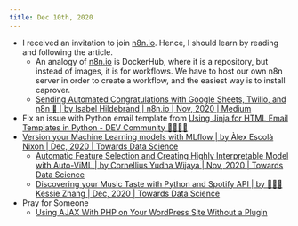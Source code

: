 ```yaml
---
title: Dec 10th, 2020
---
```


- I received an invitation to join [n8n.io](https://n8n.io/dashboard). Hence, I should learn by reading and following the article.
	- An analogy of [n8n.io](https://n8n.io/dashboard) is DockerHub, where it is a repository, but instead of images, it is for workflows. We have to host our own n8n server in order to create a workflow, and the easiest way is to install caprover.
	- [Sending Automated Congratulations with Google Sheets, Twilio, and n8n 🙌 | by Isabel Hildebrand | n8n.io | Nov, 2020 | Medium](https://medium.com/n8n-io/sending-automated-congratulations-with-google-sheets-twilio-and-n8n-2cf6f736a507)
- Fix an issue with Python email template from [Using Jinja for HTML Email Templates in Python - DEV Community 👩‍💻👨‍💻](https://dev.to/fpcorso/using-jinja-for-html-email-templates-in-python-4dij)
- [Version your Machine Learning models with MLflow | by Àlex Escolà Nixon | Dec, 2020 | Towards Data Science](https://towardsdatascience.com/version-your-machine-learning-models-with-mlflow-9d6bbf8eb273)
	- [Automatic Feature Selection and Creating Highly Interpretable Model with Auto-ViML | by Cornellius Yudha Wijaya | Nov, 2020 | Towards Data Science](https://towardsdatascience.com/automatic-feature-selection-and-creating-highly-interpretable-models-with-auto-viml-70356937d74b)
	- [Discovering your Music Taste with Python and Spotify API | by 👩🏻‍💻 Kessie Zhang | Dec, 2020 | Towards Data Science](https://towardsdatascience.com/discovering-your-music-taste-with-python-and-spotify-api-b51b0d2744d)
- Pray for Someone
	- [Using AJAX With PHP on Your WordPress Site Without a Plugin](https://premium.wpmudev.org/blog/using-ajax-with-wordpress)